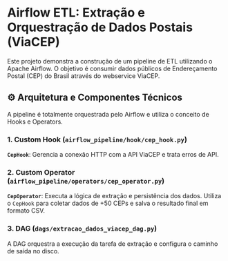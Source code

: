 # Airflow ETL: Extração e Orquestração de Dados Postais (ViaCEP)

Este projeto demonstra a construção de um pipeline de ETL utilizando o Apache Airflow. O objetivo é consumir dados públicos de Endereçamento Postal (CEP) do Brasil através do webservice ViaCEP.

## ⚙️ Arquitetura e Componentes Técnicos

A pipeline é totalmente orquestrada pelo Airflow e utiliza o conceito de Hooks e Operators.

### 1. Custom Hook (`airflow_pipeline/hook/cep_hook.py`)

**`CepHook`**:  Gerencia a conexão HTTP com a API ViaCEP e trata erros de API. 

### 2. Custom Operator (`airflow_pipeline/operators/cep_operator.py`)

**`CepOperator`**: Executa a lógica de extração e persistência dos dados. Utiliza o `CepHook` para coletar dados de +50 CEPs e salva o resultado final em formato CSV. 

### 3. DAG (`dags/extracao_dados_viacep_dag.py`)

A DAG orquestra a execução da tarefa de extração e configura o caminho de saída no disco.

